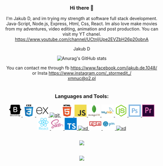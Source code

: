 <div align="center">

### Hi there 👋


I'm Jakub D, and im trying my strength at software full stack development. Java-Script, Node.js, Express, Html, Css, React. Im also love make movies from my adventures, video editing, animation and post production. You can visit my YT chanel. https://www.youtube.com/channel/UCtnIjUpe2EVZbH26p20obnA
<br/>

Jakub D


![Anurag's GitHub stats](https://github-readme-stats.vercel.app/api?username=xmNuc&theme=tokyonight&hide=prs,issues,contribs)


You can contact me through fb https://www.facebook.com/jakub.de.1048/ <br>
or Insta https://www.instagram.com/_stormedit_/ <br>
  xmnuc@o2.pl<br>
<br>


<h3 align="center">Languages and Tools:</h3>

<p align="center">
  <a href="https://getbootstrap.com" target="_blank"> <img src="https://raw.githubusercontent.com/devicons/devicon/master/icons/bootstrap/bootstrap-plain-wordmark.svg" alt="bootstrap" width="40" height="40"/> </a>
 <a href="https://www.w3schools.com/css/" target="_blank"> <img src="https://raw.githubusercontent.com/devicons/devicon/master/icons/css3/css3-original-wordmark.svg" alt="css3" width="40" height="40"/> </a> 
 <a href="https://expressjs.com/" target="_blank"> <img src="https://github.com/devicons/devicon/blob/master/icons/express/express-original.svg" alt="Express" width="40" height="40"/> </a>  
 <a href="https://git-scm.com/" target="_blank"> <img src="https://www.vectorlogo.zone/logos/git-scm/git-scm-icon.svg" alt="git" width="40" height="40"/> </a>
  <a href="https://www.w3schools.com/html/" target="_blank"> <img src="https://github.com/devicons/devicon/blob/master/icons/html5/html5-original-wordmark.svg" alt="HTML5" width="40" height="40"/> </a>
 <a href="https://developer.mozilla.org/en-US/docs/Web/JavaScript" target="_blank"> <img src="https://raw.githubusercontent.com/devicons/devicon/master/icons/javascript/javascript-original.svg" alt="javascript" width="40" height="40"/> </a>
  <a href="https://www.mongodb.com/" target="_blank"> <img src="https://raw.githubusercontent.com/devicons/devicon/2ae2a900d2f041da66e950e4d48052658d850630/icons/mongodb/mongodb-original-wordmark.svg" alt="mongodb" width="40" height="40"/> </a>
  <a href="https://www.mysql.com/" target="_blank"> <img src="https://github.com/devicons/devicon/blob/master/icons/mysql/mysql-original-wordmark.svg" alt="mysql" width="40" height="40"/> </a>
 <a href="https://nodejs.org" target="_blank"> <img src="https://raw.githubusercontent.com/devicons/devicon/master/icons/nodejs/nodejs-plain.svg" alt="nodejs" width="40" height="40"/> </a> 
<a href="https://www.photoshop.com/en" target="_blank"> <img src="https://raw.githubusercontent.com/devicons/devicon/master/icons/photoshop/photoshop-line.svg" alt="photoshop" width="40" height="40"/> </a>
 <a href="https://www.adobe.com/products/premiere.html" target="_blank"> <img src="https://github.com/devicons/devicon/blob/master/icons/premierepro/premierepro-original.svg" alt="premiere" width="40" height="40"/> </a>
 <a href="https://reactjs.org/" target="_blank"> <img src="https://raw.githubusercontent.com/devicons/devicon/master/icons/react/react-original-wordmark.svg" alt="react" width="40" height="40"/> </a> 
  <a href="https://sass-lang.com/" target="_blank"> <img src="https://raw.githubusercontent.com/devicons/devicon/2ae2a900d2f041da66e950e4d48052658d850630/icons/sass/sass-original.svg" alt="react" width="40" height="40"/> </a> 
  <a href="https://www.typescriptlang.org/" target="_blank"> <img src="https://github.com/devicons/devicon/blob/master/icons/typescript/typescript-original.svg" alt="react" width="40" height="40"/> </a>
  <a href="https://www.adobe.com/products/xd.html" target="_blank"> <img src="https://cdn.worldvectorlogo.com/logos/adobe-xd.svg" alt="xd" width="40" height="40"/> </a>
  <a href="https://www.npmjs.com/" target="_blank"> <img src="https://github.com/devicons/devicon/blob/master/icons/npm/npm-original-wordmark.svg" alt="xd" width="40" height="40"/> </a> 
<a href="https://yarnpkg.com/" target="_blank"> <img src="https://github.com/devicons/devicon/blob/master/icons/yarn/yarn-original-wordmark.svg" alt="xd" width="40" height="40"/> </a>
<a href="https://www.primefaces.org/primereact/" target="_blank"> <img src="https://www.primefaces.org/primereact/images/landing-new/overview-icon.svg" alt="xd" width="40" height="40"/> </a> 
</p>
<br />

<div align="center">
  <img src="https://github-readme-stats.vercel.app/api/top-langs/?username=xmNuc&layout=compact&theme=tokyonight" />
</div>
<br />

![](https://komarev.com/ghpvc/?username=xmNuc&color=ff69b4)
</div>
